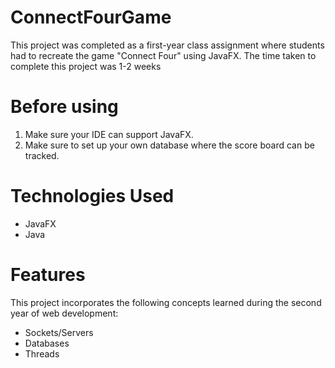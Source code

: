 # ConnectFourGame
This project was completed as a first-year class assignment where students had to recreate the game "Connect Four" using JavaFX. 
The time taken to complete this project was 1-2 weeks

# Before using
1. Make sure your IDE can support JavaFX.
2. Make sure to set up your own database where the score board can be tracked.

# Technologies Used
  - JavaFX
  - Java

# Features
This project incorporates the following concepts learned during the second year of web development:
  - Sockets/Servers
  - Databases
  - Threads


